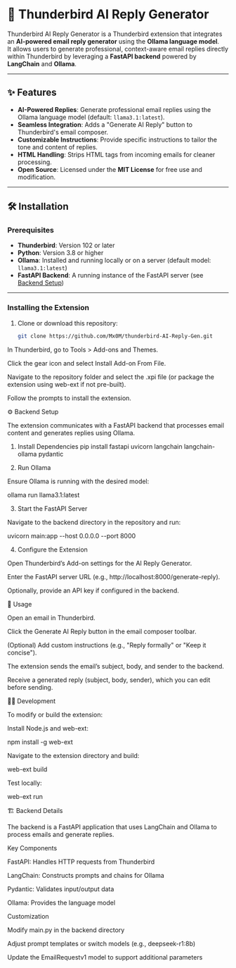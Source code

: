 # 📧 Thunderbird AI Reply Generator

Thunderbird AI Reply Generator is a Thunderbird extension that integrates an **AI-powered email reply generator** using the **Ollama language model**.  
It allows users to generate professional, context-aware email replies directly within Thunderbird by leveraging a **FastAPI backend** powered by **LangChain** and **Ollama**.

---

## ✨ Features

- **AI-Powered Replies**: Generate professional email replies using the Ollama language model (default: `llama3.1:latest`).
- **Seamless Integration**: Adds a "Generate AI Reply" button to Thunderbird's email composer.
- **Customizable Instructions**: Provide specific instructions to tailor the tone and content of replies.
- **HTML Handling**: Strips HTML tags from incoming emails for cleaner processing.
- **Open Source**: Licensed under the **MIT License** for free use and modification.

---

## 🛠 Installation

### Prerequisites

- **Thunderbird**: Version 102 or later  
- **Python**: Version 3.8 or higher  
- **Ollama**: Installed and running locally or on a server (default model: `llama3.1:latest`)  
- **FastAPI Backend**: A running instance of the FastAPI server (see [Backend Setup](#-backend-setup))  

---

### Installing the Extension

1. Clone or download this repository:
   ```bash
   git clone https://github.com/Mx0M/thunderbird-AI-Reply-Gen.git
In Thunderbird, go to Tools > Add-ons and Themes.

Click the gear icon and select Install Add-on From File.

Navigate to the repository folder and select the .xpi file
(or package the extension using web-ext if not pre-built).

Follow the prompts to install the extension.

⚙️ Backend Setup

The extension communicates with a FastAPI backend that processes email content and generates replies using Ollama.

1. Install Dependencies
pip install fastapi uvicorn langchain langchain-ollama pydantic

2. Run Ollama

Ensure Ollama is running with the desired model:

ollama run llama3.1:latest

3. Start the FastAPI Server

Navigate to the backend directory in the repository and run:

uvicorn main:app --host 0.0.0.0 --port 8000

4. Configure the Extension

Open Thunderbird’s Add-on settings for the AI Reply Generator.

Enter the FastAPI server URL (e.g., http://localhost:8000/generate-reply).

Optionally, provide an API key if configured in the backend.

🚀 Usage

Open an email in Thunderbird.

Click the Generate AI Reply button in the email composer toolbar.

(Optional) Add custom instructions (e.g., "Reply formally" or "Keep it concise").

The extension sends the email’s subject, body, and sender to the backend.

Receive a generated reply (subject, body, sender), which you can edit before sending.

🧑‍💻 Development

To modify or build the extension:

Install Node.js and web-ext:

npm install -g web-ext


Navigate to the extension directory and build:

web-ext build


Test locally:

web-ext run

🏗 Backend Details

The backend is a FastAPI application that uses LangChain and Ollama to process emails and generate replies.

Key Components

FastAPI: Handles HTTP requests from Thunderbird

LangChain: Constructs prompts and chains for Ollama

Pydantic: Validates input/output data

Ollama: Provides the language model

Customization

Modify main.py in the backend directory

Adjust prompt templates or switch models (e.g., deepseek-r1:8b)

Update the EmailRequestv1 model to support additional parameters
